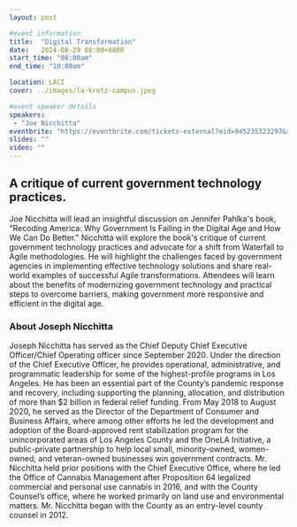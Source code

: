 ```yaml
---
layout: post

#event information
title:  "Digital Transformation"
date:   2024-08-29 08:00+0800
start_time: "08:00am"
end_time: "10:00am"

location: LACI
cover: ../images/la-kretz-campus.jpeg

#event speaker details
speakers: 
 - "Joe Nicchitta"
eventbrite: "https://eventbrite.com/tickets-external?eid=945235323297&ref=etckt"
slides: ""
video: ""
---
```


## A critique of current government technology practices.

Joe Nicchitta will lead an insightful discussion on Jennifer Pahlka's book, "Recoding America: Why Government Is Failing in the Digital Age and How We Can Do Better." Nicchitta will explore the book's critique of current government technology practices and advocate for a shift from Waterfall to Agile methodologies. He will highlight the challenges faced by government agencies in implementing effective technology solutions and share real-world examples of successful Agile transformations. Attendees will learn about the benefits of modernizing government technology and practical steps to overcome barriers, making government more responsive and efficient in the digital age.

### About Joseph Nicchitta

Joseph Nicchitta has served as the Chief Deputy Chief Executive Officer/Chief Operating officer since September 2020. Under the direction of the Chief Executive Officer, he provides operational, administrative, and programmatic leadership for some of the highest-profile programs in Los Angeles. He has been an essential part of the County’s pandemic response and recovery, including supporting the planning, allocation, and distribution of more than $2 billion in federal relief funding. From May 2018 to August 2020, he served as the Director of the Department of Consumer and Business Affairs, where among other efforts he led the development and adoption of the Board-approved rent stabilization program for the unincorporated areas of Los Angeles County and the OneLA Initiative, a public-private partnership to help local small, minority-owned, women-owned, and veteran-owned businesses win government contracts. Mr. Nicchitta held prior positions with the Chief Executive Office, where he led the Office of Cannabis Management after Proposition 64 legalized commercial and personal use cannabis in 2016, and with the County Counsel’s office, where he worked primarily on land use and environmental matters. Mr. Nicchitta began with the County as an entry-level county counsel in 2012.